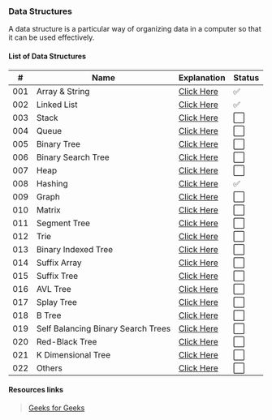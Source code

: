 ### Data Structures

A data structure is a particular way of organizing data in a computer so that it can be used effectively. 

#### List of Data Structures

| # | Name | Explanation | Status |
| - | ------------- | ------------- | ----- |
| 001 | Array & String  | [Click Here](https://github.com/thisiskushal31/Datastructures-and-Algorithms/blob/main/DataStructures/01-Array_&_String.md) | ✅ |
| 002 | Linked List  | [Click Here](https://github.com/thisiskushal31/Datastructures-and-Algorithms/blob/main/DataStructures/02-Linked_List.md) | ✅ |
| 003 | Stack  | [Click Here](https://github.com/thisiskushal31/Datastructures-and-Algorithms/blob/main/DataStructures/03-Stack.md) | ⬜️ |
| 004 | Queue  | [Click Here](https://github.com/thisiskushal31/Datastructures-and-Algorithms/blob/main/DataStructures/04-Queue.md) | ⬜️ |
| 005 | Binary Tree  | [Click Here](https://github.com/thisiskushal31/Datastructures-and-Algorithms/blob/main/DataStructures/05-Binary_Tree.md) | ⬜️ |
| 006 | Binary Search Tree  | [Click Here](https://github.com/thisiskushal31/Datastructures-and-Algorithms/blob/main/DataStructures/06-Binary-Search-Tree.md) | ⬜️ |
| 007 | Heap  | [Click Here](https://github.com/thisiskushal31/Datastructures-and-Algorithms/blob/main/DataStructures/07-Heap.md) | ⬜️ |
| 008 | Hashing  | [Click Here](https://github.com/thisiskushal31/Datastructures-and-Algorithms/blob/main/DataStructures/08-Hashing.md) | ✅ |
| 009 | Graph  | [Click Here](https://github.com/thisiskushal31/Datastructures-and-Algorithms/blob/main/DataStructures/09-Graph.md) | ⬜️ |
| 010 | Matrix  | [Click Here](https://github.com/thisiskushal31/Datastructures-and-Algorithms/blob/main/DataStructures/10-Matrix.md) | ⬜️ |
| 011 | Segment Tree  | [Click Here](https://github.com/thisiskushal31/Datastructures-and-Algorithms/blob/main/DataStructures/11-Segment_Tree.md) | ⬜️ |
| 012 | Trie  | [Click Here](https://github.com/thisiskushal31/Datastructures-and-Algorithms/blob/main/DataStructures/12-Trie.md) | ⬜️ |
| 013 | Binary Indexed Tree  | [Click Here](https://github.com/thisiskushal31/Datastructures-and-Algorithms/blob/main/DataStructures/13-Binary_Indexed_Tree.md) | ⬜️ |
| 014 | Suffix Array   | [Click Here](https://github.com/thisiskushal31/Datastructures-and-Algorithms/blob/main/DataStructures/14-Suffix_Array.md) | ⬜️ |
| 015 | Suffix Tree  | [Click Here](https://github.com/thisiskushal31/Datastructures-and-Algorithms/blob/main/DataStructures/15-Suffix_Tree.md) | ⬜️ |
| 016 | AVL Tree  | [Click Here](https://github.com/thisiskushal31/Datastructures-and-Algorithms/blob/main/DataStructures/16-AVL_Tree.md) | ⬜️ |
| 017 | Splay Tree  | [Click Here](https://github.com/thisiskushal31/Datastructures-and-Algorithms/blob/main/DataStructures/17-Splay_Tree.md) | ⬜️ |
| 018 | B Tree  | [Click Here](https://github.com/thisiskushal31/Datastructures-and-Algorithms/blob/main/DataStructures/18-B_Tree.md) | ⬜️ |
| 019 | Self Balancing Binary Search Trees  | [Click Here](https://github.com/thisiskushal31/Datastructures-and-Algorithms/blob/main/DataStructures/19-Self_Balancing_Binary_Search_Trees.md) | ⬜️ |
| 020 | Red-Black Tree  | [Click Here](https://github.com/thisiskushal31/Datastructures-and-Algorithms/blob/main/DataStructures/20-Red_Black_Tree.md) | ⬜️ |
| 021 | K Dimensional Tree | [Click Here](https://github.com/thisiskushal31/Datastructures-and-Algorithms/blob/main/DataStructures/21-K_Dimensional_Tree.md) | ⬜️ |
| 022 | Others | [Click Here](https://github.com/thisiskushal31/Datastructures-and-Algorithms/blob/main/DataStructures/22-Others.md) | ⬜️ |

#### Resources links

> [Geeks for Geeks](https://www.geeksforgeeks.org/data-structures)